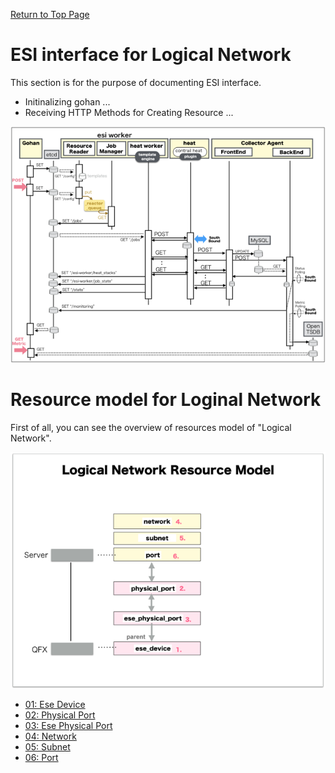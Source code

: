 [Return to Top Page](../README.md)

# ESI interface for Logical Network
This section is for the purpose of documenting ESI interface.

* Initinalizing gohan ...
* Receiving HTTP Methods for Creating Resource ...

![scope](../images/ESI_Sequence_diagram.001.png)


# Resource model for Loginal Network
First of all, you can see the overview of resources model of "Logical Network".

![Overview](resource/gohan_investigate_for_logicalnetwork.001.png)

* [01: Ese Device](01_ese_device.md)
* [02: Physical Port](02_physical_port.md)
* [03: Ese Physical Port](03_ese_physical_port.md)
* [04: Network](04_network.md)
* [05: Subnet](05_subnet.md)
* [06: Port](06_port.md)


